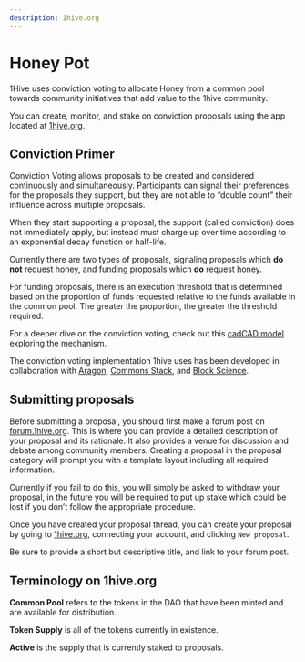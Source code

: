 ```yaml
---
description: 1hive.org
---
```


# Honey Pot

1Hive uses conviction voting to allocate Honey from a common pool towards community initiatives that add value to the 1hive community.

You can create, monitor, and stake on conviction proposals using the app located at [1hive.org](https://1hive.org/#/).

## Conviction Primer

Conviction Voting allows proposals to be created and considered continuously and simultaneously. Participants can signal their preferences for the proposals they support, but they are not able to “double count” their influence across multiple proposals.

When they start supporting a proposal, the support \(called conviction\) does not immediately apply, but instead must charge up over time according to an exponential decay function or half-life.

Currently there are two types of proposals, signaling proposals which **do not** request honey, and funding proposals which **do** request honey.

For funding proposals, there is an execution threshold that is determined based on the proportion of funds requested relative to the funds available in the common pool. The greater the proportion, the greater the threshold required.

For a deeper dive on the conviction voting, check out this [cadCAD model](https://github.com/BlockScience/Aragon_Conviction_Voting) exploring the mechanism.

The conviction voting implementation 1hive uses has been developed in collaboration with [Aragon](https://aragon.org/), [Commons Stack](https://commonsstack.org/), and [Block Science](https://block.science/).

## Submitting proposals

Before submitting a proposal, you should first make a forum post on [forum.1hive.org](https://forum.1hive.org/). This is where you can provide a detailed description of your proposal and its rationale. It also provides a venue for discussion and debate among community members. Creating a proposal in the proposal category will prompt you with a template layout including all required information.

Currently if you fail to do this, you will simply be asked to withdraw your proposal, in the future you will be required to put up stake which could be lost if you don’t follow the appropriate procedure.

Once you have created your proposal thread, you can create your proposal by going to [1hive.org](www.1hive.org), connecting your account, and clicking `New proposal`.

Be sure to provide a short but descriptive title, and link to your forum post.

## **Terminology on 1hive.org**

**Common Pool** refers to the tokens in the DAO that have been minted and are available for distribution.

**Token Supply** is all of the tokens currently in existence.

**Active** is the supply that is currently staked to proposals.

